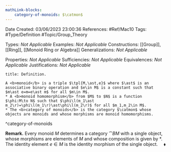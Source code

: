 ```yaml
---
mathLink-blocks:
    category-of-monoids: $\catmon$
---
```


<div class="topSpace"></div>

Date Created: 03/06/2023 23:00:36
References: #Ref/Mac10
Tags: #Type/Definition #Topic/Group_Theory

Types: <i>Not Applicable</i>
Examples: <i>Not Applicable</i>
Constructions: [[Group]], [[Ring]], [[Monoid Ring or Algebra]]
Generalizations: <i>Not Applicable</i>

Properties: <i>Not Applicable</i>
Sufficiencies: <i>Not Applicable</i>
Equivalences: <i>Not Applicable</i>
Justifications: <i>Not Applicable</i>

``` ad-Definition
title: Definition.

A <b>monoid</b> is a triple $\tpl{M,\ast,e}$ where $\ast$ is an associative binary operation and $e\in M$ is a constant such that $m\ast e=m=e\ast m$ for all $m\in M$.
* A <b>monoid homomorphism</b> from $M$ to $N$ is a function $\phi:M\to N$ such that $\phi\l(m_1\ast m_2\r)=\phi\l(m_1\r)\ast\phi\l(m_2\r)$ for all $m_1,m_2\in M$.
* The <b>category of monoids</b> is the category $\catmon$ whose objects are monoids and whose morphisms are monoid homomorphisms.

```
^category-of-monoids

<b>Remark.</b> Every monoid $M$ determines a category $\cat{B}M$ with a single object, whose morphisms are elements of $M$ and whose composition is given by $\ast$. The identity element $e\in M$ is the identity morphism of the single object.<span style="float:right;">$\blacklozenge$</span>
